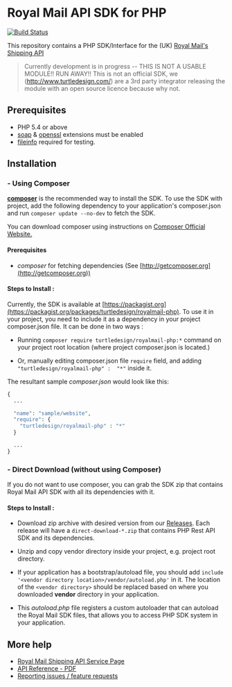 # Royal Mail API SDK for PHP

[![Build Status](https://travis-ci.org/turtledesign/royalmail-php.png?branch=master)](https://travis-ci.org/turtledesign/royalmail-php)

This repository contains a PHP SDK/Interface for the (UK) [Royal Mail's Shipping API](http://www.royalmail.com/corporate/services/shipping-api)

> Currently development is in progress -- THIS IS NOT A USABLE MODULE!! RUN AWAY!!
> This is not an official SDK, we (http://www.turtledesign.com/) are a 3rd party integrator releasing the module with an open source licence because why not.

## Prerequisites

   - PHP 5.4 or above
   - [soap](http://php.net/manual/en/book.soap.php) & [openssl](http://php.net/manual/en/book.openssl.php) extensions must be enabled
   - [fileinfo](http://php.net/manual/en/book.fileinfo.php) required for testing.

## Installation

### - Using Composer
[**composer**](https://getcomposer.org/) is the recommended way to install the SDK. To use the SDK with project, add the following dependency to your application's composer.json and run `composer update --no-dev` to fetch the SDK.

You can download composer using instructions on [Composer Official Website.](https://getcomposer.org/download/)

#### Prerequisites
- *composer* for fetching dependencies (See [http://getcomposer.org](http://getcomposer.org))

#### Steps to Install :

Currently, the SDK is available at [https://packagist.org](https://packagist.org/packages/turtledesign/royalmail-php). To use it in your project, you need to include it as a dependency in your project composer.json file. It can be done in two ways :

* Running `composer require turtledesign/royalmail-php:*` command on your project root location (where project composer.json is located.)

* Or, manually editing composer.json file `require` field, and adding `"turtledesign/royalmail-php" :  "*"` inside it.

The resultant sample *composer.json* would look like this:

```php
{
  ...

  "name": "sample/website",
  "require": {
  	"turtledesign/royalmail-php" : "*"
  }

  ...
}
```

### - Direct Download (without using Composer)

If you do not want to use composer, you can grab the SDK zip that contains Royal Mail API SDK with all its dependencies with it.

#### Steps to Install :
- Download zip archive with desired version from our [Releases](https://github.com/turtledesign/royalmail-php/releases). Each release will have a `direct-download-*.zip` that contains PHP Rest API SDK and its dependencies.

- Unzip and copy vendor directory inside your project, e.g. project root directory.

- If your application has a bootstrap/autoload file, you should add
`include '<vendor directory location>/vendor/autoload.php'` in it. The location of the `<vendor directory>` should be replaced based on where you downloaded **vendor** directory in your application.

- This *autoload.php* file registers a custom autoloader that can autoload the Royal Mail SDK files, that allows you to access PHP SDK system in your application.



## More help

   * [Royal Mail Shipping API Service Page](http://www.royalmail.com/corporate/services/shipping-api)
   * [API Reference - PDF](http://www.royalmail.com/sites/default/files/Shipping-API-Technical-User-Guide-v2_1-June-2015.pdf)
   * [Reporting issues / feature requests](https://github.com/turtledesign/royalmail-php/issues)
